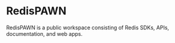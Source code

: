 # RedisPAWN
RedisPAWN is a public workspace consisting of Redis SDKs, APIs, documentation, and web apps.
